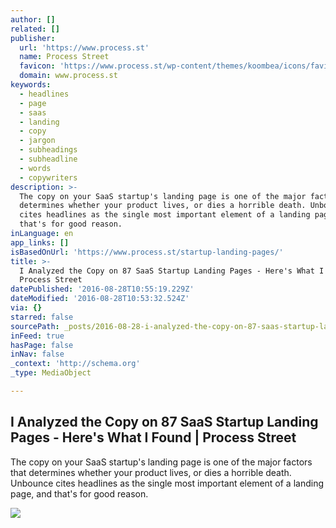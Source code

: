 ```yaml
---
author: []
related: []
publisher:
  url: 'https://www.process.st'
  name: Process Street
  favicon: 'https://www.process.st/wp-content/themes/koombea/icons/favicon.ico'
  domain: www.process.st
keywords:
  - headlines
  - page
  - saas
  - landing
  - copy
  - jargon
  - subheadings
  - subheadline
  - words
  - copywriters
description: >-
  The copy on your SaaS startup's landing page is one of the major factors that
  determines whether your product lives, or dies a horrible death. Unbounce
  cites headlines as the single most important element of a landing page, and
  that's for good reason.
inLanguage: en
app_links: []
isBasedOnUrl: 'https://www.process.st/startup-landing-pages/'
title: >-
  I Analyzed the Copy on 87 SaaS Startup Landing Pages - Here's What I Found |
  Process Street
datePublished: '2016-08-28T10:55:19.229Z'
dateModified: '2016-08-28T10:53:32.524Z'
via: {}
starred: false
sourcePath: _posts/2016-08-28-i-analyzed-the-copy-on-87-saas-startup-landing-pages-here.md
inFeed: true
hasPage: false
inNav: false
_context: 'http://schema.org'
_type: MediaObject

---
```

<article style=""><h1>I Analyzed the Copy on 87 SaaS Startup Landing Pages - Here's What I Found | Process Street</h1><p>The copy on your SaaS startup's landing page is one of the major factors that determines whether your product lives, or dies a horrible death. Unbounce cites headlines as the single most important element of a landing page, and that's for good reason.</p><img src="http://www.process.st/wp-content/uploads/2016/06/Startup-Landing-Pages-Copy.png" /></article>